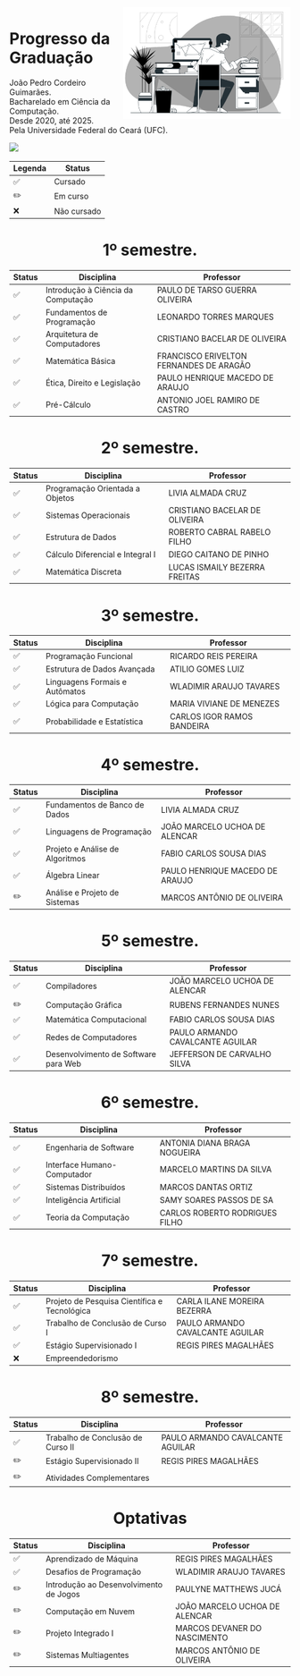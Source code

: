 
<img src="computer-science.svg" width="300" align="right" valign="baseline">

<h1>Progresso da Graduação</h1>
João Pedro Cordeiro Guimarães.<br>
Bacharelado em Ciência da Computação.<br>
Desde 2020, até 2025.<br>
Pela Universidade Federal do Ceará (UFC).

![](https://progress-bar.xyz/74/?title=Progresso+no+curso&progress_color=90ee90)

Legenda | Status
------- | ------
:white_check_mark: | Cursado
:pencil2: | Em curso
:x: | Não cursado

<h1 align="center">1º semestre.</h1>
<div align="center">

Status | Disciplina | Professor
------ | ---------- | ---------
:white_check_mark: | Introdução à Ciência da Computação | PAULO DE TARSO GUERRA OLIVEIRA 
:white_check_mark: | Fundamentos de Programação | LEONARDO TORRES MARQUES
:white_check_mark: | Arquitetura de Computadores| CRISTIANO BACELAR DE OLIVEIRA
:white_check_mark: | Matemática Básica | FRANCISCO ERIVELTON FERNANDES DE ARAGÃO
:white_check_mark: | Ética, Direito e Legislação | PAULO HENRIQUE MACEDO DE ARAUJO
:white_check_mark: | Pré-Cálculo | ANTONIO JOEL RAMIRO DE CASTRO

</div>

<h1 align="center">2º semestre.</h1>
<div align="center">

Status | Disciplina | Professor
------ | ---------- | ---------
:white_check_mark: | Programação Orientada a Objetos | LIVIA ALMADA CRUZ
:white_check_mark: | Sistemas Operacionais | CRISTIANO BACELAR DE OLIVEIRA 
:white_check_mark: | Estrutura de Dados | ROBERTO CABRAL RABELO FILHO
:white_check_mark: | Cálculo Diferencial e Integral I | DIEGO CAITANO DE PINHO
:white_check_mark: | Matemática Discreta | LUCAS ISMAILY BEZERRA FREITAS   

</div>

<h1 align="center">3º semestre.</h1>
<div align="center">

Status | Disciplina | Professor
------ | ---------- | ---------
:white_check_mark: | Programação Funcional | RICARDO REIS PEREIRA
:white_check_mark: | Estrutura de Dados Avançada | ATILIO GOMES LUIZ
:white_check_mark: | Linguagens Formais e Autômatos | WLADIMIR ARAUJO TAVARES
:white_check_mark: | Lógica para Computação | MARIA VIVIANE DE MENEZES
:white_check_mark: | Probabilidade e Estatística | CARLOS IGOR RAMOS BANDEIRA

</div>

<h1 align="center">4º semestre.</h1>
<div align="center">

Status | Disciplina | Professor
------ | ---------- | ---------
:white_check_mark: | Fundamentos de Banco de Dados | LIVIA ALMADA CRUZ
:white_check_mark: | Linguagens de Programação | JOÃO MARCELO UCHOA DE ALENCAR
:white_check_mark: | Projeto e Análise de Algoritmos | FABIO CARLOS SOUSA DIAS
:white_check_mark: | Álgebra Linear | PAULO HENRIQUE MACEDO DE ARAUJO
:pencil2: | Análise e Projeto de Sistemas | MARCOS ANTÔNIO DE OLIVEIRA

</div>

<h1 align="center">5º semestre.</h1>
<div align="center">

Status | Disciplina | Professor
------ | ---------- | ---------
:white_check_mark: | Compiladores | JOÃO MARCELO UCHOA DE ALENCAR
:pencil2: | Computação Gráfica | RUBENS FERNANDES NUNES
:white_check_mark: | Matemática Computacional | FABIO CARLOS SOUSA DIAS
:white_check_mark: | Redes de Computadores | PAULO ARMANDO CAVALCANTE AGUILAR
:white_check_mark: | Desenvolvimento de Software para Web | JEFFERSON DE CARVALHO SILVA

</div>

<h1 align="center">6º semestre.</h1>
<div align="center">

Status | Disciplina | Professor
------ | ---------- | ---------
:white_check_mark: | Engenharia de Software | ANTONIA DIANA BRAGA NOGUEIRA
:white_check_mark: | Interface Humano-Computador | MARCELO MARTINS DA SILVA
:white_check_mark: | Sistemas Distribuídos | MARCOS DANTAS ORTIZ
:white_check_mark: | Inteligência Artificial | SAMY SOARES PASSOS DE SA
:white_check_mark: | Teoria da Computação | CARLOS ROBERTO RODRIGUES FILHO

</div>

<h1 align="center">7º semestre.</h1>
<div align="center">

Status | Disciplina | Professor
------ | ---------- | ---------
:white_check_mark: | Projeto de Pesquisa Científica e Tecnológica | CARLA ILANE MOREIRA BEZERRA
:white_check_mark: | Trabalho de Conclusão de Curso I | PAULO ARMANDO CAVALCANTE AGUILAR
:white_check_mark: | Estágio Supervisionado I | REGIS PIRES MAGALHÃES
:x: | Empreendedorismo |

</div>

<h1 align="center">8º semestre.</h1>
<div align="center">

Status | Disciplina | Professor
------ | ---------- | ---------
:white_check_mark: | Trabalho de Conclusão de Curso II | PAULO ARMANDO CAVALCANTE AGUILAR
:pencil2: | Estágio Supervisionado II | REGIS PIRES MAGALHÃES
:pencil2: | Atividades Complementares |

</div>

<h1  align="center">Optativas</h1>
<div align="center">

Status | Disciplina | Professor
------ | ---------- | ---------
:white_check_mark: | Aprendizado de Máquina | REGIS PIRES MAGALHÃES
:white_check_mark: | Desafios de Programação | WLADIMIR ARAUJO TAVARES
:pencil2: | Introdução ao Desenvolvimento de Jogos | PAULYNE MATTHEWS JUCÁ
:pencil2: | Computação em Nuvem | JOÃO MARCELO UCHOA DE ALENCAR
:pencil2: | Projeto Integrado I | MARCOS DEVANER DO NASCIMENTO
:pencil2: | Sistemas Multiagentes | MARCOS ANTÔNIO DE OLIVEIRA

</div>